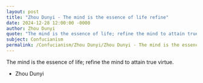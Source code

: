 ```yaml
---
layout: post
title: "Zhou Dunyi - The mind is the essence of life refine"
date: 2024-12-28 12:00:00 -0000
author: Zhou Dunyi
quote: "The mind is the essence of life; refine the mind to attain true virtue."
subject: Confucianism
permalink: /Confucianism/Zhou Dunyi/Zhou Dunyi - The mind is the essence of life refine
---
```


The mind is the essence of life; refine the mind to attain true virtue.

- Zhou Dunyi

